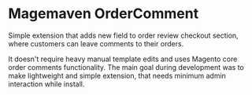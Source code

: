 Magemaven OrderComment
======================

Simple extension that adds new field to order review checkout section, where customers can leave comments to their orders.

It doesn't require heavy manual template edits and uses Magento core order comments functionality. The main goal during development was to make lightweight and simple extension, that needs minimum admin interaction while install.

